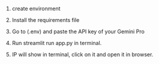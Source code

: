 1. create environment

2. Install the requirements file

3. Go to (.env) and paste the API key of your Gemini Pro

4. Run streamlit run app.py in terminal.

5. IP will show in terminal, click on it and open it in browser.
